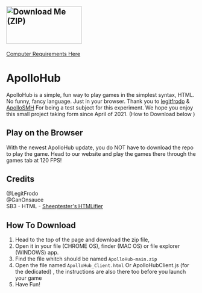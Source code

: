 ## <a href="https://github.com/GanOnsauce/ApolloHub/archive/refs/heads/main.zip"><img src="http://react.rocks/images/converted/downloadbutton.jpg" alt="Download Me (ZIP)" style="width:200px;height:100px;"></a>

<a href=" https://github.com/GanOnsauce/ApolloHub/blob/main/SECURITY.md ">Computer Requirements Here</a>
# ApolloHub
ApolloHub is a simple, fun way to play games in the simplest syntax, HTML. No funny, fancy language. Just in your browser. Thank you to <a href="https://scratch.mit.edu/users/legitfrodo/">legitfrodo</a> & <a href="https://scratch.mit.edu/users/ApolloSMH/">ApolloSMH</a> For being a test subject for this experiment. We hope you enjoy this small project taking form since April of 2021. (How to Download below ) 

## Play on the Browser
With the newest ApolloHub update, you do NOT have to download the repo to play the game. Head to our website and play the games there through the games tab at 120 FPS! 


## Credits
@LegitFrodo
<br>
@GanOnsauce
<br>
SB3 - HTML - <a href="https://sheeptester.github.io/htmlifier/">Sheeptester's HTMLifier</a>

## How To Download

1. Head to the top of the page and download the zip file,
2.  Open it in your file (CHROME OS), finder (MAC OS) or file explorer (WINDOWS) app.
3.  Find the file whitch should be named `ApolloHub-main.zip`
4.  Open the file named `ApolloHub_Client.html` Or ApolloHubClient.js (for the dedicated) , the instructions are also there too before you launch your game
5.  Have Fun!
